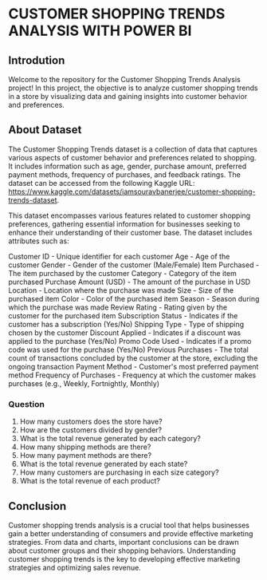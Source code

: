 # CUSTOMER SHOPPING TRENDS ANALYSIS WITH POWER BI
## Introdution
Welcome to the repository for the Customer Shopping Trends Analysis project! In this project, the objective is to analyze customer shopping trends in a store by visualizing data and gaining insights into customer behavior and preferences.

## About Dataset
The Customer Shopping Trends dataset is a collection of data that captures various aspects of customer behavior and preferences related to shopping. It includes information such as age, gender, purchase amount, preferred payment methods, frequency of purchases, and feedback ratings. The dataset can be accessed from the following Kaggle URL: https://www.kaggle.com/datasets/iamsouravbanerjee/customer-shopping-trends-dataset.

This dataset encompasses various features related to customer shopping preferences, gathering essential information for businesses seeking to enhance their understanding of their customer base. The dataset includes attributes such as:

Customer ID - Unique identifier for each customer
Age - Age of the customer
Gender - Gender of the customer (Male/Female)
Item Purchased - The item purchased by the customer
Category - Category of the item purchased
Purchase Amount (USD) - The amount of the purchase in USD
Location - Location where the purchase was made
Size - Size of the purchased item
Color - Color of the purchased item
Season - Season during which the purchase was made
Review Rating - Rating given by the customer for the purchased item
Subscription Status - Indicates if the customer has a subscription (Yes/No)
Shipping Type - Type of shipping chosen by the customer
Discount Applied - Indicates if a discount was applied to the purchase (Yes/No)
Promo Code Used - Indicates if a promo code was used for the purchase (Yes/No)
Previous Purchases - The total count of transactions concluded by the customer at the store, excluding the ongoing transaction
Payment Method - Customer's most preferred payment method
Frequency of Purchases - Frequency at which the customer makes purchases (e.g., Weekly, Fortnightly, Monthly)

### Question
1. How many customers does the store have?
2. How are the customers divided by gender?
3. What is the total revenue generated by each category?
4. How many shipping methods are there?
5. How many payment methods are there?
6. What is the total revenue generated by each state?
7. How many customers are purchasing in each size category?
8. What is the total revenue of each product?

## Conclusion
Customer shopping trends analysis is a crucial tool that helps businesses gain a better understanding of consumers and provide effective marketing strategies. From data and charts, important conclusions can be drawn about customer groups and their shopping behaviors. Understanding customer shopping trends is the key to developing effective marketing strategies and optimizing sales revenue. 


